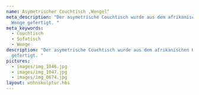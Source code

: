 ```yaml
---
name: Asymetrischer Couchtisch ,Wengel‘
meta_description: "Der asymetrische Couchtisch wurde aus dem afrikanischen Holz
  Wenge gefertigt. "
meta_keywords:
  - Couchtisch
  - Sofatisch
  - Wenge
description: "Der asymetrische Couchtisch wurde aus dem afrikanischen Holz Wenge
  gefertigt. "
pictures:
  - images/img_1046.jpg
  - images/img_1047.jpg
  - images/img_0674.jpg
layout: wohnskulptur.hbs
---
```

